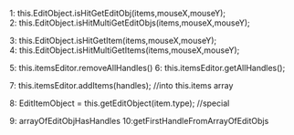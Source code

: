 
1: this.EditObject.isHitGetEditObj(items,mouseX,mouseY);   
2: this.EditObject.isHitMultiGetEditObjs(items,mouseX,mouseY);   

3: this.EditObject.isHitGetItem(items,mouseX,mouseY);   
4: this.EditObject.isHitMultiGetItems(items,mouseX,mouseY);   

5: this.itemsEditor.removeAllHandles()
6: this.itemsEditor.getAllHandles();

7: this.itemsEditor.addItems(handles); //into this.items array 

8: EditItemObject = this.getEditObject(item.type); //special

9: arrayOfEditObjHasHandles
10:getFirstHandleFromArrayOfEditObjs
 